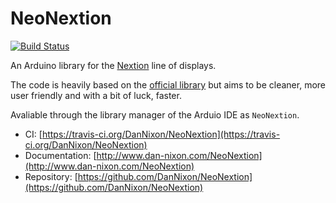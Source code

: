 NeoNextion
==========

[![Build Status](https://travis-ci.org/DanNixon/NeoNextion.svg?branch=master)](https://travis-ci.org/DanNixon/NeoNextion)

An Arduino library for the
[Nextion](http://wiki.iteadstudio.com/Nextion_HMI_Solution) line of displays.

The code is heavily based on the [official
library](https://github.com/itead/ITEADLIB_Arduino_Nextion) but aims to be
cleaner, more user friendly and with a bit of luck, faster.

Avaliable through the library manager of the Arduio IDE as `NeoNextion`.

- CI: [https://travis-ci.org/DanNixon/NeoNextion](https://travis-ci.org/DanNixon/NeoNextion)
- Documentation: [http://www.dan-nixon.com/NeoNextion](http://www.dan-nixon.com/NeoNextion)
- Repository: [https://github.com/DanNixon/NeoNextion](https://github.com/DanNixon/NeoNextion)
